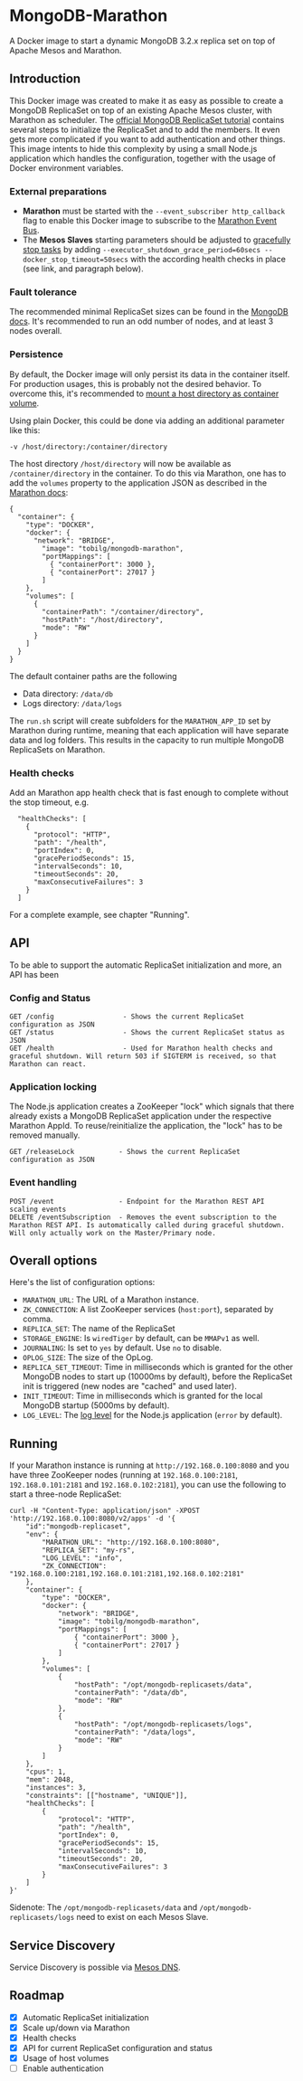 # MongoDB-Marathon
A Docker image to start a dynamic MongoDB 3.2.x replica set on top of Apache Mesos and Marathon.

## Introduction

This Docker image was created to make it as easy as possible to create a MongoDB ReplicaSet on top of an existing Apache Mesos cluster, with Marathon as scheduler. 
The [official MongoDB ReplicaSet tutorial](https://docs.mongodb.org/manual/tutorial/deploy-replica-set/) contains several steps to initialize the ReplicaSet and to add the members. 
It even gets more complicated if you want to add authentication and other things. This image intents to hide this complexity by using a small Node.js application which handles the configuration, together with the usage of Docker environment variables.

### External preparations

* **Marathon** must be started with the `--event_subscriber http_callback` flag to enable this Docker image to subscribe to the [Marathon Event Bus](https://mesosphere.github.io/marathon/docs/event-bus.html).
* The **Mesos Slaves** starting parameters should be adjusted to [gracefully stop tasks](https://github.com/meltwater/proxymatic#rolling-upgradesrestarts) by adding `--executor_shutdown_grace_period=60secs --docker_stop_timeout=50secs` with the according health checks in place (see link, and paragraph below).

### Fault tolerance

The recommended minimal ReplicaSet sizes can be found in the [MongoDB docs](https://docs.mongodb.org/manual/core/replica-set-architectures/#determine-the-number-of-members). It's recommended to run an odd number of nodes, and at least 3 nodes overall. 

### Persistence

By default, the Docker image will only persist its data in the container itself. For production usages, this is probably not the desired behavior. To overcome this, it's recommended to 
[mount a host directory as container volume](https://docs.docker.com/userguide/dockervolumes/#mount-a-host-directory-as-a-data-volume).

Using plain Docker, this could be done via adding an additional parameter like this: 
  
    -v /host/directory:/container/directory
    
The host directory `/host/directory` will now be available as `/container/directory` in the container. To do this via Marathon, one has to add the `volumes` property to the application JSON as described in the [Marathon docs](https://mesosphere.github.io/marathon/docs/native-docker.html):

```
{
  "container": {
    "type": "DOCKER",
    "docker": {
      "network": "BRIDGE",
        "image": "tobilg/mongodb-marathon",
        "portMappings": [
          { "containerPort": 3000 },
          { "containerPort": 27017 }
        ]
    },
    "volumes": [
      {
        "containerPath": "/container/directory",
        "hostPath": "/host/directory",
        "mode": "RW"
      }
    ]
  }
}
```

The default container paths are the following

* Data directory: `/data/db`
* Logs directory: `/data/logs`

The `run.sh` script will create subfolders for the `MARATHON_APP_ID` set by Marathon during runtime, meaning that each application will have separate data and log folders. This results in the capacity to run multiple MongoDB ReplicaSets on Marathon.

### Health checks

Add an Marathon app health check that is fast enough to complete without the stop timeout, e.g. 

```
  "healthChecks": [
    {
      "protocol": "HTTP",
      "path": "/health",
      "portIndex": 0,
      "gracePeriodSeconds": 15,
      "intervalSeconds": 10,
      "timeoutSeconds": 20,
      "maxConsecutiveFailures": 3
    }
  ]
```

For a complete example, see chapter "Running".

## API

To be able to support the automatic ReplicaSet initialization and more, an API has been 

### Config and Status

    GET /config                 - Shows the current ReplicaSet configuration as JSON
    GET /status                 - Shows the current ReplicaSet status as JSON
    GET /health                 - Used for Marathon health checks and graceful shutdown. Will return 503 if SIGTERM is received, so that Marathon can react. 
    
### Application locking

The Node.js application creates a ZooKeeper "lock" which signals that there already exists a MongoDB ReplicaSet application under the respective Marathon AppId. To reuse/reinitialize the application, the "lock" has to be removed manually. 

    GET /releaseLock           - Shows the current ReplicaSet configuration as JSON
    
### Event handling

    POST /event                - Endpoint for the Marathon REST API scaling events
    DELETE /eventSubscription  - Removes the event subscription to the Marathon REST API. Is automatically called during graceful shutdown. Will only actually work on the Master/Primary node.

## Overall options

Here's the list of configuration options:

 * `MARATHON_URL`: The URL of a Marathon instance.
 * `ZK_CONNECTION`: A list ZooKeeper services (`host:port`), separated by comma.  
 * `REPLICA_SET`: The name of the ReplicaSet
 * `STORAGE_ENGINE`: Is `wiredTiger` by default, can be `MMAPv1` as well.
 * `JOURNALING`: Is set to `yes` by default. Use `no` to disable.
 * `OPLOG_SIZE`: The size of the OpLog. 
 * `REPLICA_SET_TIMEOUT`: Time in milliseconds which is granted for the other MongoDB nodes to start up (10000ms by default), before the ReplicaSet init is triggered (new nodes are "cached" and used later).
 * `INIT_TIMEOUT`: Time in milliseconds which is granted for the local MongoDB startup (5000ms by default).
 * `LOG_LEVEL`: The [log level](https://www.npmjs.com/package/winston#logging-levels) for the Node.js application (`error` by default).
 
## Running

If your Marathon instance is running at `http://192.168.0.100:8080` and you have three ZooKeeper nodes (running at `192.168.0.100:2181`, `192.168.0.101:2181` and `192.168.0.102:2181`), you can use the following to start a three-node ReplicaSet:
 
```
curl -H "Content-Type: application/json" -XPOST 'http://192.168.0.100:8080/v2/apps' -d '{
    "id":"mongodb-replicaset",
    "env": {
        "MARATHON_URL": "http://192.168.0.100:8080",
        "REPLICA_SET": "my-rs",
        "LOG_LEVEL": "info",
        "ZK_CONNECTION": "192.168.0.100:2181,192.168.0.101:2181,192.168.0.102:2181"
    },
    "container": {
        "type": "DOCKER",
        "docker": {
            "network": "BRIDGE",
            "image": "tobilg/mongodb-marathon",
            "portMappings": [
                { "containerPort": 3000 },
                { "containerPort": 27017 }
            ]
        },
        "volumes": [
            {
                "hostPath": "/opt/mongodb-replicasets/data",
                "containerPath": "/data/db",
                "mode": "RW"
            },
            {
                "hostPath": "/opt/mongodb-replicasets/logs",
                "containerPath": "/data/logs",
                "mode": "RW"
            }
        ]
    },
    "cpus": 1,
    "mem": 2048,
    "instances": 3,
    "constraints": [["hostname", "UNIQUE"]],
    "healthChecks": [
        {
            "protocol": "HTTP",
            "path": "/health",
            "portIndex": 0,
            "gracePeriodSeconds": 15,
            "intervalSeconds": 10,
            "timeoutSeconds": 20,
            "maxConsecutiveFailures": 3
        }
    ]
}'
```

Sidenote: The `/opt/mongodb-replicasets/data` and `/opt/mongodb-replicasets/logs` need to exist on each Mesos Slave.

## Service Discovery

Service Discovery is possible via [Mesos DNS](https://github.com/mesosphere/mesos-dns).  

## Roadmap

 - [x] Automatic ReplicaSet initialization
 - [x] Scale up/down via Marathon
 - [x] Health checks
 - [x] API for current ReplicaSet configuration and status
 - [x] Usage of host volumes
 - [ ] Enable authentication